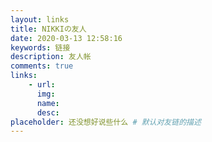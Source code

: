 ```yaml
---
layout: links
title: NIKKIの友人
date: 2020-03-13 12:58:16
keywords: 链接
description: 友人帐
comments: true
links:
    - url:
      img:
      name:
      desc:
placeholder: 还没想好说些什么 # 默认对友链的描述
---
```

